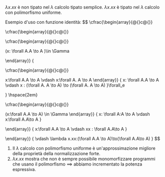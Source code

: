 $\lambda x.xx$ è non tipato nel $\lambda$ calcolo tipato semplice.
$\lambda x.xx$ è tipato nel $\lambda$ calcolo con polimorfismo uniforme.

Esempio d'uso con funzione identità:
$$
\cfrac{\begin{array}{@{}c@{}}

\cfrac{\begin{array}{@{}c@{}}

\cfrac{\begin{array}{@{}c@{}}


(x: \forall A.A \to A )\in \Gamma

\end{array}}
{

\cfrac{\begin{array}{@{}c@{}}

x:\forall A.A \to A \vdash x:\forall A. A \to A
\end{array}}
{
x: \forall A.A \to A \vdash x : (\forall A. A \to A) \to (\forall A. A \to A)
}\forall_e

}
\hspace{2em}

\cfrac{\begin{array}{@{}c@{}}

(x:\forall A.A \to A) \in \Gamma
\end{array}}
{
x: \forall A:A \to A \vdash x:\forall A.A\to A
}

\end{array}}
{
x:\forall A.A \to A \vdash xx : \forall A.A\to A
}

\end{array}}
{
\vdash \lambda x.xx:(\forall A.A \to A)\to(\forall A.A\to A)
}
$$

1. Il $\lambda$ calcolo con polimorfismo uniforme è un'approssimazione migliore della proprietà della normalizzazione forte.
2. $\lambda x.xx$ mostra che non è sempre possibile monomorfizzare programmi che usano il polimorfismo $\implies$ abbiamo incrementato la potenza espressiva.

